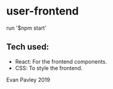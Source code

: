 # user-frontend
run '$npm start'

## Tech used:
- React: For the frontend components.
- CSS: To style the frontend.

Evan Pavley 2019
